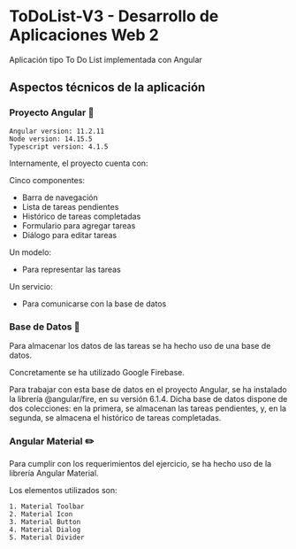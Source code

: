 # ToDoList-V3 - Desarrollo de Aplicaciones Web 2
Aplicación tipo To Do List implementada con Angular

## Aspectos técnicos de la aplicación

### Proyecto Angular 🔧

```
Angular version: 11.2.11
Node version: 14.15.5
Typescript version: 4.1.5
```

Internamente, el proyecto cuenta con:

Cinco componentes: 
* Barra de navegación
* Lista de tareas pendientes
* Histórico de tareas completadas
* Formulario para agregar tareas
* Diálogo para editar tareas

Un modelo:
* Para representar las tareas

Un servicio:
* Para comunicarse con la base de datos

### Base de Datos :floppy_disk:

Para almacenar los datos de las tareas se ha hecho uso de una base de datos.

Concretamente se ha utilizado Google Firebase.

Para trabajar con esta base de datos en el proyecto Angular, se ha instalado la librería @angular/fire, en su versión 6.1.4.
Dicha base de datos dispone de dos colecciones: en la primera, se almacenan las tareas pendientes, y, en la segunda, se almacena el histórico de tareas completadas.


### Angular Material :pencil2:

Para cumplir con los requerimientos del ejercicio, se ha hecho uso de la librería Angular Material. 

Los elementos utilizados son:
```
1. Material Toolbar
2. Material Icon
3. Material Button
4. Material Dialog
5. Material Divider
```
